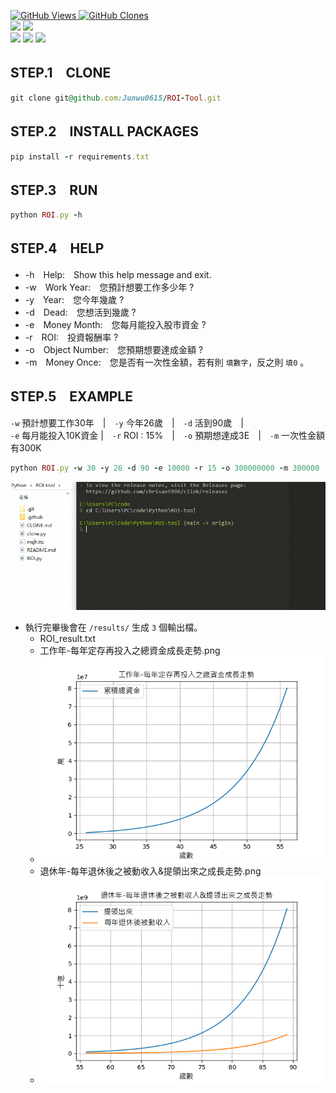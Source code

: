 <a href='https://github.com/Junwu0615/ROI-Tool'><img alt='GitHub Views' src='https://views.whatilearened.today/views/github/Junwu0615/ROI-Tool.svg'> 
<a href='https://github.com/Junwu0615/ROI-Tool'><img alt='GitHub Clones' src='https://img.shields.io/badge/dynamic/json?color=success&label=Clone&query=count&url=https://gist.githubusercontent.com/Junwu0615/6c605b43f1b9dcb93f9c7b6c1a5103ab/raw/ROI-Tool_clone.json&logo=github'> </br>
[![](https://img.shields.io/badge/Project-ROI-blue.svg?style=plastic)](https://github.com/Junwu0615/ROI-Tool) 
[![](https://img.shields.io/badge/Language-Python_3.12.0-blue.svg?style=plastic)](https://www.python.org/) </br>
[![](https://img.shields.io/badge/Package-Pandas_2.1.4-green.svg?style=plastic)](https://pypi.org/project/pandas/) 
[![](https://img.shields.io/badge/Package-Matplotlib_3.8.2-green.svg?style=plastic)](https://pypi.org/project/matplotlib/) 
[![](https://img.shields.io/badge/Package-ArgumentParser_1.2.1-green.svg?style=plastic)](https://pypi.org/project/argumentparser/) 

## STEP.1　CLONE
```ruby
git clone git@github.com:Junwu0615/ROI-Tool.git
```

## STEP.2　INSTALL PACKAGES
```ruby
pip install -r requirements.txt
```

## STEP.3　RUN 
```ruby
python ROI.py -h
```

## STEP.4　HELP
- -h　Help:　Show this help message and exit.
- -w　Work Year:　您預計想要工作多少年 ?
- -y　Year:　您今年幾歲 ?
- -d　Dead:　您想活到幾歲 ?
- -e　Money Month:　您每月能投入股市資金 ?
- -r　ROI:　投資報酬率 ?
- -o　Object Number:　您預期想要達成金額 ?
- -m　Money Once:　您是否有一次性金額，若有則 `填數字`，反之則 `填0` 。


## STEP.5　EXAMPLE
`-w` 預計想要工作30年　|　`-y` 今年26歲　|　`-d` 活到90歲　|　<br/>
`-e` 每月能投入10K資金 |　`-r` ROI : 15%　|　`-o` 預期想達成3E　|　`-m` 一次性金額有300K
```ruby
python ROI.py -w 30 -y 26 -d 90 -e 10000 -r 15 -o 300000000 -m 300000
```
![範例動圖](sample.gif)
- 執行完畢後會在 `/results/` 生成 `3` 個輸出檔。
  - ROI_result.txt
  - 工作年-每年定存再投入之總資金成長走勢.png
  - <img  height=330 width=460 src="https://github.com/Junwu0615/ROI-Tool/blob/main/results/%E5%B7%A5%E4%BD%9C%E5%B9%B4-%E6%AF%8F%E5%B9%B4%E5%AE%9A%E5%AD%98%E5%86%8D%E6%8A%95%E5%85%A5%E4%B9%8B%E7%B8%BD%E8%B3%87%E9%87%91%E6%88%90%E9%95%B7%E8%B5%B0%E5%8B%A2.png"/>
  - 退休年-每年退休後之被動收入&提領出來之成長走勢.png
  - <img  height=330 width=460 src="https://github.com/Junwu0615/ROI-Tool/blob/main/results/%E9%80%80%E4%BC%91%E5%B9%B4-%E6%AF%8F%E5%B9%B4%E9%80%80%E4%BC%91%E5%BE%8C%E4%B9%8B%E8%A2%AB%E5%8B%95%E6%94%B6%E5%85%A5%26%E6%8F%90%E9%A0%98%E5%87%BA%E4%BE%86%E4%B9%8B%E6%88%90%E9%95%B7%E8%B5%B0%E5%8B%A2.png"/>